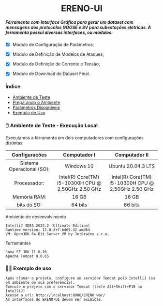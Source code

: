 <h1 align="center"> ERENO-UI </h1>
<h5 align="left"> Ferramenta com Interface Gráfica para gerar um dataset com mensagens dos protocolos GOOSE e SV para subestações elétricas.
A ferramenta possui diversas interfaces, ou módulos: </h5>

- [x] Módulo de Configuração de Parâmetros;
- [x] Módulo de Definição de Modelos de Ataques;
- [x] Módulo de Definição de Corrente e Tensão;
- [x] Módulo de Download do Dataset Final.


### Índice

* [Ambiente de Teste](#ambiente-de-teste)
* [Preparando o Ambiente](#preparando-o-ambiente)
* [Parâmetros Disponíveis](#parametros-disponiveis)
* [Exemplo de Uso](#exemplo-de-uso)

<div id="ambiente-de-teste"/>


### 🖱️ Ambiente de Teste - Execução Local

Executamos a ferramenta em dois computadores com configurações distintas:

|  Configurações   |  Computador I       |    Computador II |
| :---:        |     :---:      |    :---:      |
| Sistema Operacional (SO):   | Windows 10 | Ubuntu 20.04.3 LTS |
| Processador:  | Intel(R) Core(TM) <br> i5-10300H CPU @ 2.50GHz 2.50 GHz  | Intel(R) Core(TM) <br> i5-10300H CPU @ 2.50GHz 2.50 GHz |
| Memória RAM:   | 16 GB | 16 GB |
| bits do SO:  | 64 bits    | 86 bits |


Ambiente de desenvolvimento
```
IntelliJ IDEA 2022.2 (Ultimate Edition)
Runtime version: 17.0.3+7-b469.32 amd64
VM: OpenJDK 64-Bit Server VM by JetBrains s.r.o.
```

Ferramentas
```
Java SE JDK 11.0.16
Apache Tomcat 9.0.65
```


<div id="preparando-o-ambiente"/>

<!-- ### ⚙️Preparando o ambiente
Instalação do Git
```
sudo apt-get install git -y
```
Clone o Repositório
```
git clone https://github.com/sequincozes/ereno.git
```
Entre na pasta principal do projeto clonado e dê permissões para os arquivos.
```
cd ereno
``` -->

<!-- <div id="parametros-disponiveis"/>

### 📌 Parâmetros disponíveis:

```
max_time;
min_time;
etc..
``` 
-->

<div id="exemplo-de-uso"/>

### 👨‍💻 Exemplo de uso
```
Após clonar o projeto, configure um servidor Tomcat pelo IntelliJ (ou em ambiente de sua preferência). 
Execute o projeto com o servidor Tomcat (tecle Alt+Shift+F10 no IntelliJ)
Acesse a url: http://localhost:8080/ERENO_war/
As interfaces do ERENO-UI devem ser exibidas.
```
